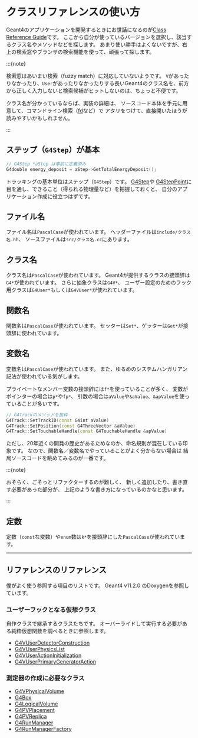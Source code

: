 # クラスリファレンスの使い方

Geant4のアプリケーションを開発するときにお世話になるのが[Class Reference Guide](https://geant4.kek.jp/Reference/)です。
ここから自分が使っているバージョンを選択し、該当するクラス名やメソッドなどを探します。
あまり使い勝手はよくないですが、右上の検索窓やブランザの検索機能を使って、頑張って探します。

:::{note}

検索窓はあいまい検索（fuzzy match）に対応していないようです。
``V``があったりなかったり、``User``があったりなかったりする長いGeant4のクラス名を、前方から正しく入力しないと検索候補がヒットしないのは、ちょっと不便です。

クラス名が分かっているならば、実装の詳細は、
ソースコード本体を手元に用意して、コマンドライン検索（[fd](../command/command-fd.md)など）で
アタリをつけて、直接開いたほうが読みやすいかもしれません。

:::

## ステップ（``G4Step``）が基本

```cpp
// G4Step *aStep は事前に定義済み
G4double energy_deposit = aStep->GetTotalEnergyDeposit();
```

トラッキングの基本単位はステップ（``G4Step``）です。
[G4Step](https://geant4.kek.jp/Reference/11.2.0/classG4Step.html)や
[G4StepPoint](https://geant4.kek.jp/Reference/11.2.0/classG4StepPoint.html)に
目を通し、できること（得られる物理量など）を把握しておくと、
自分のアプリケーション作成に役立つはずです。

## ファイル名

ファイル名は``PascalCase``が使われています。
ヘッダーファイルは``include/クラス名.hh``、
ソースファイルは``src/クラス名.cc``にあります。

## クラス名

クラス名は``PascalCase``が使われています。
Geant4が提供するクラスの接頭辞は``G4*``が使われています。
さらに抽象クラスは``G4V*``、
ユーザー設定のためのフック用クラスは``G4User*``もしくは``G4VUser*``が使われています。

## 関数名

関数名は``PascalCase``が使われています。
セッターは``Set*``、ゲッターは``Get*``が接頭辞に使われています。

## 変数名

変数名は``PascalCase``が使われています。
また、ゆるめのシステムハンガリアン記法が使われている気がします。

プライベートなメンバー変数の接頭辞には``f*``を使っていることが多く、
変数がポインターの場合は``p*``や``fp*``、
引数の場合は``aValue``や``&aValue``、``&apValue``を使っていることが多いです。

```cpp
// G4Trackのメソッドを抜粋
G4Track::SetTrackID(const G4int aValue)
G4Track::SetPosition(const G4ThreeVector &aValue)
G4Track::SetTouchableHandle(const G4TouchableHandle &apValue)
```

ただし、20年近くの開発の歴史があるためなのか、命名規則が混在している印象です。
なので、関数名／変数名でやっていることがよく分からない場合は
結局ソースコードを眺めてみるのが一番です。

:::{note}

おそらく、ごそっとリファクターするのが難しく、
新しく追加したり、書き直す必要があった部分が、
上記のような書き方になっているのかなと思います。

:::

## 定数

定数（``const``な変数）や``enum``数は``k*``を接頭辞にした``PascalCase``が使われています。



---

## リファレンスのリファレンス

僕がよく使う参照する項目のリストです。
Geant4 v11.2.0 のDoxygenを参照しています。

### ユーザーフックとなる仮想クラス

自作クラスで継承するクラスたちです。
オーバーライドして実行する必要がある純粋仮想関数を調べるときに参照します。

- [G4VUserDetectorConstruction](https://geant4.kek.jp/Reference/11.2.0/classG4VUserDetectorConstruction.html)
- [G4VUserPhysicsList](https://geant4.kek.jp/Reference/11.2.0/classG4VUserPhysicsList.html)
- [G4VUserActionInitialization](https://geant4.kek.jp/Reference/11.2.0/classG4VUserActionInitialization.html)
- [G4VUserPrimaryGeneratorAction](https://geant4.kek.jp/Reference/11.2.0/classG4VUserPrimaryGeneratorAction.html)

### 測定器の作成に必要なクラス

- [G4VPhysicalVolume](https://geant4.kek.jp/Reference/11.2.0/classG4VPhysicalVolume.html)
- [G4Box](https://geant4.kek.jp/Reference/11.2.0/classG4Box.html)
- [G4LogicalVolume](https://geant4.kek.jp/Reference/11.2.0/classG4LogicalVolume.html)
- [G4PVPlacement](https://geant4.kek.jp/Reference/11.2.0/classG4PVPlacement.html)
- [G4PVReplica](https://geant4.kek.jp/Reference/11.2.0/classG4PVReplica.html)
- [G4RunManager](https://geant4.kek.jp/Reference/11.2.0/classG4RunManager.html)
- [G4RunManagerFactory](https://geant4.kek.jp/Reference/11.2.0/classG4RunManagerFactory.html)
